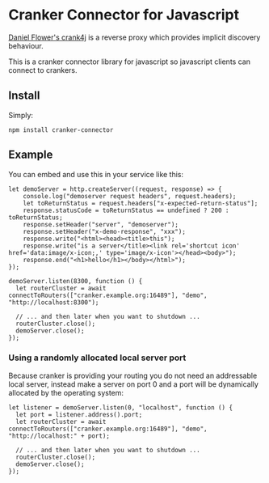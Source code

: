 # Cranker Connector for Javascript

[Daniel Flower's crank4j](https://github.com/danielflower/crank4j) is
a reverse proxy which provides implicit discovery behaviour.

This is a cranker connector library for javascript so javascript
clients can connect to crankers.

## Install

Simply:

```
npm install cranker-connector
```

## Example

You can embed and use this in your service like this:

```
let demoServer = http.createServer((request, response) => {
    console.log("demoserver request headers", request.headers);
    let toReturnStatus = request.headers["x-expected-return-status"];
    response.statusCode = toReturnStatus == undefined ? 200 : toReturnStatus;
    response.setHeader("server", "demoserver");
    response.setHeader("x-demo-response", "xxx");
    response.write("<html><head><title>this");
    response.write("is a server</title><link rel='shortcut icon' href='data:image/x-icon;,' type='image/x-icon'></head><body>");
    response.end("<h1>hello</h1></body></html>");
});

demoServer.listen(8300, function () {
  let routerCluster = await connectToRouters(["cranker.example.org:16489"], "demo", "http://localhost:8300");

  // ... and then later when you want to shutdown ...
  routerCluster.close();
  demoServer.close();
});
```

### Using a randomly allocated local server port

Because cranker is providing your routing you do not need an
addressable local server, instead make a server on port 0 and a port
will be dynamically allocated by the operating system:

```
let listener = demoServer.listen(0, "localhost", function () {
  let port = listener.address().port;
  let routerCluster = await connectToRouters(["cranker.example.org:16489"], "demo", "http://localhost:" + port);

  // ... and then later when you want to shutdown ...
  routerCluster.close();
  demoServer.close();
});
```
